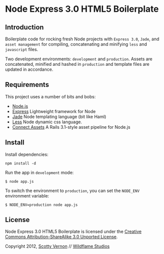 Node Express 3.0 HTML5 Boilerplate
==================================

Introduction
------------

Boilerplate code for rocking fresh Node projects with `Express 3.0`, `Jade`, and `asset management` for compiling, concatenating and minifying `less` and `javascript` files.

Two development environments: `development` and `production`. Assets are concatenated, minified and hashed in `production` and template files are updated in accordance.

Requirements
------------

This project uses a number of bits and bobs:

* [Node.js](http://nodejs.org/)
* [Express](http://expressjs.com/guide.html) Lightweight framework for Node
* [Jade](http://jade-lang.com/) Node templating language (bit like Haml)
* [Less](http://lesscss.org/) Node dynamic css language.
* [Connect Assets](https://github.com/TrevorBurnham/connect-assets) A Rails 3.1-style asset pipeline for Node.js

Install
-------

Install dependencies:

```
npm install -d
```


Run the app in `development` mode:

```
$ node app.js
```

To switch the environment to `production`, you can set the `NODE_ENV` environment variable:

```
$ NODE_ENV=production node app.js
```

License
-------
Node Express 3.0 HTML5 Boilerplate is licensed under the [Creative Commons Attribution-ShareAlike 3.0 Unported License](http://creativecommons.org/licenses/by-sa/3.0/).

Copyright 2012, [Scotty Vernon](http://kingscooty.com/) // [Wildflame Studios](http://wildflame.co.uk/)